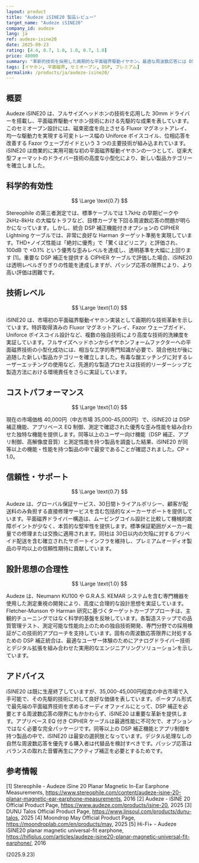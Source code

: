 ```yaml
---
layout: product
title: "Audeze iSINE20 製品レビュー"
target_name: "Audeze iSINE20"
company_id: audeze
lang: ja
ref: audeze-isine20
date: 2025-09-23
rating: [4.4, 0.7, 1.0, 1.0, 0.7, 1.0]
price: 40000
summary: "革新的技術を採用した画期的な平面磁界駆動イヤホン。最適な周波数応答には DSP 補正が必要だが、卓越した歪み性能を実現"
tags: [イヤホン, 平面磁界, セミオープン, DSP, プレミアム]
permalink: /products/ja/audeze-isine20/
---
```


## 概要

Audeze iSINE20 は、フルサイズヘッドホンの技術を応用した 30mm ドライバーを搭載し、平面磁界駆動イヤホン技術における先駆的な成果を表しています。このセミオープン設計には、磁束密度を向上させる Fluxor マグネットアレイ、均一な駆動力を実現する可変トレース幅の Uniforce ボイスコイル、位相応答を改善する Fazor ウェーブガイドという 3 つの主要技術が組み込まれています。iSINE20 は商業的に実用可能な初の平面磁界駆動イヤホンの一つとして、従来大型フォーマットのドライバー技術の高度な小型化により、新しい製品カテゴリーを確立しました。

## 科学的有効性

$$ \Large \text{0.7} $$

Stereophile の第三者測定では、標準ケーブルでは 1.7kHz の早期ピークや 2kHz-8kHz の大幅なトラフなど、目標カーブを下回る周波数応答の問題が明らかになっています。しかし、統合 DSP 補正機能付きオプションの CIPHER Lightning ケーブルでは、非常に良好な Harman ターゲット準拠を実現しています。THD+ノイズ性能は「絶対に優秀」で「驚くほどリニア」と評価され、100dB で <0.1% という優秀な歪みレベルを達成し、透明基準を大幅に上回ります [1]。重要な DSP 補正を提供する CIPHER ケーブルで評価した場合、iSINE20 は透明レベルぎりぎりの性能を達成しますが、パッシブ応答の限界により、より高い評価は困難です。

## 技術レベル

$$ \Large \text{1.0} $$

iSINE20 は、市場初の平面磁界駆動イヤホン実装として画期的な技術革新を示しています。特許取得済みの Fluxor マグネットアレイ、Fazor ウェーブガイド、Uniforce ボイスコイル設計など、複数の独自技術により高度な技術的洗練度を実証しています。フルサイズヘッドホンからイヤホンフォームファクターへの平面磁界技術の小型化成功には、相当な工学的専門知識が必要で、競合他社が後に追随した新しい製品カテゴリーを確立しました。有毒な酸エッチングに対するレーザーエッチングの使用など、先進的な製造プロセスは技術的リーダーシップと製造方法における環境責任をさらに実証しています。

## コストパフォーマンス

$$ \Large \text{1.0} $$

現在の市場価格 40,000円（中古市場 35,000-45,000円）で、iSINE20 は DSP 補正機能、アプリベース EQ 制御、測定で確認された優秀な歪み性能を組み合わせた独特な機能を提供します。同等以上のユーザー向け機能（DSP 補正、アプリ制御、高解像度音質）と測定性能を持つ製品を調査した結果、iSINE20 が同等以上の機能・性能を持つ製品の中で最安であることが確認されました。CP = 1.0。

## 信頼性・サポート

$$ \Large \text{0.7} $$

Audeze は、グローバル保証サービス、30日間トライアルポリシー、顧客が配送料のみ負担する直接修理サービスを含む包括的なメーカーサポートを提供しています。平面磁界ドライバー構造は、ムービングコイル設計と比較して機械的故障ポイントが少なく、本質的な堅牢性を提供します。標準保証範囲がメーカー裁量での修理または交換に適用されます。同社は 30日以内の欠陥に対するプリペイド配送を含む確立されたサポートインフラを維持し、プレミアムオーディオ製品の平均以上の信頼性期待に貢献しています。

## 設計思想の合理性

$$ \Large \text{1.0} $$

Audeze は、Neumann KU100 や G.R.A.S. KEMAR システムを含む専門機器を使用した測定重視の開発により、高度に合理的な設計思想を実証しています。Fletcher-Munson や Harman 研究に基づくターゲットカーブアプローチは、主観的チューニングではなく科学的基盤を反映しています。各製造ステップでの品質管理テスト、測定可能な性能向上のための独自技術開発、専門分野での採用検証がこの技術的アプローチを支持しています。固有の周波数応答限界に対処するための DSP 補正統合は、最適なユーザー体験のためにアナログドライバー技術とデジタル拡張を組み合わせた実用的なエンジニアリングソリューションを示しています。

## アドバイス

iSINE20 は既に生産終了していますが、35,000-45,000円程度の中古市場で入手可能で、その先駆的技術に対して良好な価値を表しています。ポータブル形式で最先端の平面磁界技術を求めるオーディオファイルにとって、DSP 補正を必要とする周波数応答の限界にもかかわらず、iSINE20 は重要な革新を提供します。アプリベース EQ 付き CIPHER ケーブルは最適性能に不可欠で、オプションではなく必要な完全パッケージです。同等以上の DSP 補正機能とアプリ制御を持つ製品の中で、iSINE20 は最安の選択肢となっています。デジタル処理なしの自然な周波数応答を優先する購入者は代替品を検討すべきです。パッシブ応答はバランスの取れた音響再生にアクティブ補正を必要とするためです。

## 参考情報

[1] Stereophile - Audeze iSine 20 Planar Magnetic In-Ear Earphone Measurements, https://www.stereophile.com/content/audeze-isine-20-planar-magnetic-ear-earphone-measurements, 2016
[2] Audeze - iSINE 20 Official Product Page, https://www.audeze.com/products/isine-20, 2025
[3] DUNU Talos Official Product Page, https://www.linsoul.com/products/dunu-talos, 2025
[4] Moondrop May Official Product Page, https://moondroplab.com/en/products/may, 2025
[5] Hi-Fi+ - Audeze iSINE20 planar magnetic universal-fit earphone, https://hifiplus.com/articles/audeze-isine20-planar-magnetic-universal-fit-earphone/, 2016

(2025.9.23)